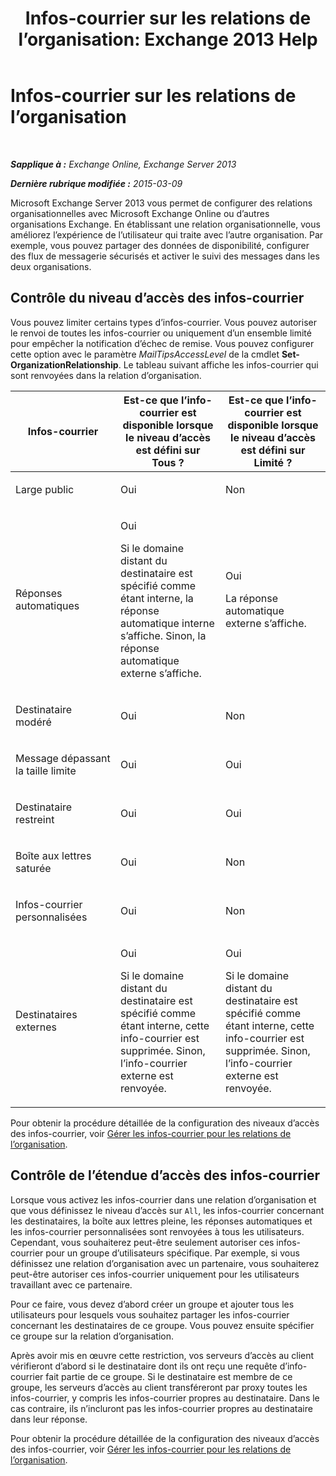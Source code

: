 ﻿---
title: 'Infos-courrier sur les relations de l’organisation: Exchange 2013 Help'
TOCTitle: Infos-courrier sur les relations de l’organisation
ms:assetid: 1784256f-abe1-4503-b8c4-26d544b73452
ms:mtpsurl: https://technet.microsoft.com/fr-fr/library/JJ670165(v=EXCHG.150)
ms:contentKeyID: 50477679
ms.date: 04/24/2018
mtps_version: v=EXCHG.150
ms.translationtype: HT
---

# Infos-courrier sur les relations de l’organisation

 

_**Sapplique à :** Exchange Online, Exchange Server 2013_

_**Dernière rubrique modifiée :** 2015-03-09_

Microsoft Exchange Server 2013 vous permet de configurer des relations organisationnelles avec Microsoft Exchange Online ou d’autres organisations Exchange. En établissant une relation organisationnelle, vous améliorez l’expérience de l’utilisateur qui traite avec l’autre organisation. Par exemple, vous pouvez partager des données de disponibilité, configurer des flux de messagerie sécurisés et activer le suivi des messages dans les deux organisations.

## Contrôle du niveau d’accès des infos-courrier

Vous pouvez limiter certains types d’infos-courrier. Vous pouvez autoriser le renvoi de toutes les infos-courrier ou uniquement d’un ensemble limité pour empêcher la notification d’échec de remise. Vous pouvez configurer cette option avec le paramètre *MailTipsAccessLevel* de la cmdlet **Set-OrganizationRelationship**. Le tableau suivant affiche les infos-courrier qui sont renvoyées dans la relation d’organisation.


<table>
<colgroup>
<col style="width: 33%" />
<col style="width: 33%" />
<col style="width: 33%" />
</colgroup>
<thead>
<tr class="header">
<th>Infos-courrier</th>
<th>Est-ce que l’info-courrier est disponible lorsque le niveau d’accès est défini sur Tous ?</th>
<th>Est-ce que l’info-courrier est disponible lorsque le niveau d’accès est défini sur Limité ?</th>
</tr>
</thead>
<tbody>
<tr class="odd">
<td><p>Large public</p></td>
<td><p>Oui</p></td>
<td><p>Non</p></td>
</tr>
<tr class="even">
<td><p>Réponses automatiques</p></td>
<td><p>Oui</p>
<p>Si le domaine distant du destinataire est spécifié comme étant interne, la réponse automatique interne s’affiche. Sinon, la réponse automatique externe s’affiche.</p></td>
<td><p>Oui</p>
<p>La réponse automatique externe s’affiche.</p></td>
</tr>
<tr class="odd">
<td><p>Destinataire modéré</p></td>
<td><p>Oui</p></td>
<td><p>Non</p></td>
</tr>
<tr class="even">
<td><p>Message dépassant la taille limite</p></td>
<td><p>Oui</p></td>
<td><p>Oui</p></td>
</tr>
<tr class="odd">
<td><p>Destinataire restreint</p></td>
<td><p>Oui</p></td>
<td><p>Oui</p></td>
</tr>
<tr class="even">
<td><p>Boîte aux lettres saturée</p></td>
<td><p>Oui</p></td>
<td><p>Non</p></td>
</tr>
<tr class="odd">
<td><p>Infos-courrier personnalisées</p></td>
<td><p>Oui</p></td>
<td><p>Non</p></td>
</tr>
<tr class="even">
<td><p>Destinataires externes</p></td>
<td><p>Oui</p>
<p>Si le domaine distant du destinataire est spécifié comme étant interne, cette info-courrier est supprimée. Sinon, l’info-courrier externe est renvoyée.</p></td>
<td><p>Oui</p>
<p>Si le domaine distant du destinataire est spécifié comme étant interne, cette info-courrier est supprimée. Sinon, l’info-courrier externe est renvoyée.</p></td>
</tr>
</tbody>
</table>


Pour obtenir la procédure détaillée de la configuration des niveaux d’accès des infos-courrier, voir [Gérer les infos-courrier pour les relations de l’organisation](manage-mailtips-for-organization-relationships-exchange-2013-help.md).

## Contrôle de l’étendue d’accès des infos-courrier

Lorsque vous activez les infos-courrier dans une relation d’organisation et que vous définissez le niveau d’accès sur `All`, les infos-courrier concernant les destinataires, la boîte aux lettres pleine, les réponses automatiques et les infos-courrier personnalisées sont renvoyées à tous les utilisateurs. Cependant, vous souhaiterez peut-être seulement autoriser ces infos-courrier pour un groupe d’utilisateurs spécifique. Par exemple, si vous définissez une relation d’organisation avec un partenaire, vous souhaiterez peut-être autoriser ces infos-courrier uniquement pour les utilisateurs travaillant avec ce partenaire.

Pour ce faire, vous devez d’abord créer un groupe et ajouter tous les utilisateurs pour lesquels vous souhaitez partager les infos-courrier concernant les destinataires de ce groupe. Vous pouvez ensuite spécifier ce groupe sur la relation d’organisation.

Après avoir mis en œuvre cette restriction, vos serveurs d’accès au client vérifieront d’abord si le destinataire dont ils ont reçu une requête d’info-courrier fait partie de ce groupe. Si le destinataire est membre de ce groupe, les serveurs d’accès au client transféreront par proxy toutes les infos-courrier, y compris les infos-courrier propres au destinataire. Dans le cas contraire, ils n’incluront pas les infos-courrier propres au destinataire dans leur réponse.

Pour obtenir la procédure détaillée de la configuration des niveaux d’accès des infos-courrier, voir [Gérer les infos-courrier pour les relations de l’organisation](manage-mailtips-for-organization-relationships-exchange-2013-help.md).

